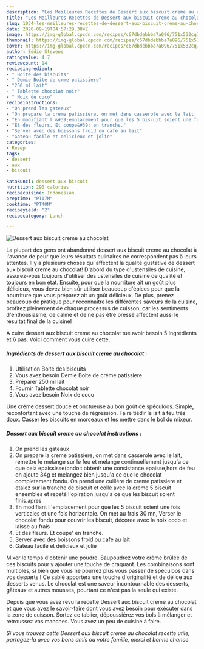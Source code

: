 ```yaml
---
description: "Les Meilleures Recettes de Dessert aux biscuit creme au chocolat"
title: "Les Meilleures Recettes de Dessert aux biscuit creme au chocolat"
slug: 1034-les-meilleures-recettes-de-dessert-aux-biscuit-creme-au-chocolat
date: 2020-09-19T04:57:29.384Z
image: https://img-global.cpcdn.com/recipes/c67dbdebbba7a096/751x532cq70/dessert-aux-biscuit-creme-au-chocolat-photo-principale-de-la-recette.jpg
thumbnail: https://img-global.cpcdn.com/recipes/c67dbdebbba7a096/751x532cq70/dessert-aux-biscuit-creme-au-chocolat-photo-principale-de-la-recette.jpg
cover: https://img-global.cpcdn.com/recipes/c67dbdebbba7a096/751x532cq70/dessert-aux-biscuit-creme-au-chocolat-photo-principale-de-la-recette.jpg
author: Eddie Stevens
ratingvalue: 4.7
reviewcount: 14
recipeingredient:
- " Boite des biscuits"
- " Demie Boite de crme patissiere"
- "250 ml lait"
- " Tablette chocolat noir"
- " Noix de coco"
recipeinstructions:
- "On prend les gateaux"
- "On prepare la creme patissiere, on met dans casserole avec le lait, remettre le melange sur le feu et melange continuellement jusqu&#39;a ce que cela epaississe(ondoit obtenir une consistance epaisse,hors de feu on ajoute 34g et melangez bien jusqu&#39;a ce que le chocolat completement fondu. On prend une cuillére de creme patissiere et etalez sur la tranche de biscuit et collé avec la creme 5 biscuit ensembles et repeté l&#39;opiration jusqu&#39;a ce que les biscuit soient finis.apres"
- "En modifiant l &#39;emplacement pour que les 5 biscuit soient une fois verticales et une fois horizontale. On met au frais 30 mn, Verser le chocolat fondu pour couvrir les biscuit, décoree avec la noix coco et laisse au frais"
- "Et des fleurs. Et coupe&#39; en tranche."
- "Server avec des boissons froid ou cafe au lait"
- "Gateau facile et delicieux et jolie"
categories:
- Resep
tags:
- dessert
- aux
- biscuit

katakunci: dessert aux biscuit 
nutrition: 290 calories
recipecuisine: Indonesian
preptime: "PT17M"
cooktime: "PT40M"
recipeyield: "2"
recipecategory: Lunch

---
```



![Dessert aux biscuit creme au chocolat](https://img-global.cpcdn.com/recipes/c67dbdebbba7a096/751x532cq70/dessert-aux-biscuit-creme-au-chocolat-photo-principale-de-la-recette.jpg)

La plupart des gens ont abandonné dessert aux biscuit creme au chocolat à l'avance de peur que leurs résultats culinaires ne correspondent pas à leurs attentes. Il y a plusieurs choses qui affectent la qualité gustative de dessert aux biscuit creme au chocolat! D'abord du type d'ustensiles de cuisine, assurez-vous toujours d'utiliser des ustensiles de cuisine de qualité et toujours en bon état. Ensuite, pour que la nourriture ait un goût plus délicieux, vous devez bien sûr utiliser beaucoup d'épices pour que la nourriture que vous préparez ait un goût délicieux. De plus, prenez beaucoup de pratique pour reconnaître les différentes saveurs de la cuisine, profitez pleinement de chaque processus de cuisson, car les sentiments d'enthousiasme, de calme et de ne pas être pressé affectent aussi le résultat final de la cuisine!

<!--inarticleads1-->

À cuire dessert aux biscuit creme au chocolat tue avoir besoin 5 Ingrédients et 6 pas. Voici comment vous cuire cette.

##### Ingrédients de dessert aux biscuit creme au chocolat :

1. Utilisation  Boite des biscuits
1. Vous avez besoin  Demie Boite de créme patissiere
1. Préparer 250 ml lait
1. Fournir  Tablette chocolat noir
1. Vous avez besoin  Noix de coco


Une crème dessert douce et onctueuse au bon goût de spéculoos. Simple, réconfortant avec une touche de régression. Faire tiédir le lait à feu très doux. Casser les biscuits en morceaux et les mettre dans le bol du mixeur. 

<!--inarticleads2-->

##### Dessert aux biscuit creme au chocolat instructions :

1. On prend les gateaux
1. On prepare la creme patissiere, on met dans casserole avec le lait, remettre le melange sur le feu et melange continuellement jusqu&#39;a ce que cela epaississe(ondoit obtenir une consistance epaisse,hors de feu on ajoute 34g et melangez bien jusqu&#39;a ce que le chocolat completement fondu. On prend une cuillére de creme patissiere et etalez sur la tranche de biscuit et collé avec la creme 5 biscuit ensembles et repeté l&#39;opiration jusqu&#39;a ce que les biscuit soient finis.apres
1. En modifiant l &#39;emplacement pour que les 5 biscuit soient une fois verticales et une fois horizontale. On met au frais 30 mn, Verser le chocolat fondu pour couvrir les biscuit, décoree avec la noix coco et laisse au frais
1. Et des fleurs. Et coupe&#39; en tranche.
1. Server avec des boissons froid ou cafe au lait
1. Gateau facile et delicieux et jolie


Mixer le temps d&#39;obtenir une poudre. Saupoudrez votre crème brûlée de ces biscuits pour y ajouter une touche de craquant. Les combinaisons sont multiples, si bien que vous ne pourrez plus vous passer de spéculoos dans vos desserts ! Ce sablé apportera une touche d&#39;originalité et de délice aux desserts venus. Le chocolat est une saveur incontournable des desserts, gâteaux et autres mousses, pourtant ce n&#39;est pas la seule qui existe. 

<!--inarticleads1-->

<p>
Depuis que vous avez revu la recette Dessert aux biscuit creme au chocolat et que vous avez le savoir-faire dont vous avez besoin pour exécuter dans la zone de cuisson. Sortez ce tablier, dépoussiérez vos bols à mélanger et retroussez vos manches. Vous avez un peu de cuisine à faire.
</p>

<p>
<i>Si vous trouvez cette Dessert aux biscuit creme au chocolat recette utile, partagez-la avec vos bons amis ou votre famille, merci et bonne chance.</i>
</p>

